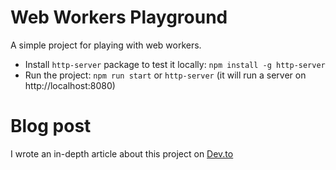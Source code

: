 # Web Workers Playground

A simple project for playing with web workers.

- Install `http-server` package to test it locally: `npm install -g http-server`
- Run the project: `npm run start` or `http-server` (it will run a server on http://localhost:8080)

# Blog post
I wrote an in-depth article about this project on [Dev.to](https://dev.to/danielzotti)
